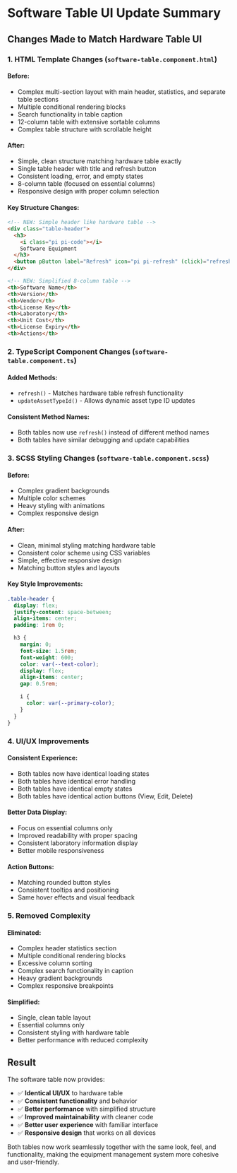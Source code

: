 # Software Table UI Update Summary

## Changes Made to Match Hardware Table UI

### 1. **HTML Template Changes** (`software-table.component.html`)

#### **Before:**

- Complex multi-section layout with main header, statistics, and separate table sections
- Multiple conditional rendering blocks
- Search functionality in table caption
- 12-column table with extensive sortable columns
- Complex table structure with scrollable height

#### **After:**

- Simple, clean structure matching hardware table exactly
- Single table header with title and refresh button
- Consistent loading, error, and empty states
- 8-column table (focused on essential columns)
- Responsive design with proper column selection

#### **Key Structure Changes:**

```html
<!-- NEW: Simple header like hardware table -->
<div class="table-header">
  <h3>
    <i class="pi pi-code"></i>
    Software Equipment
  </h3>
  <button pButton label="Refresh" icon="pi pi-refresh" (click)="refresh()"></button>
</div>

<!-- NEW: Simplified 8-column table -->
<th>Software Name</th>
<th>Version</th>
<th>Vendor</th>
<th>License Key</th>
<th>Laboratory</th>
<th>Unit Cost</th>
<th>License Expiry</th>
<th>Actions</th>
```

### 2. **TypeScript Component Changes** (`software-table.component.ts`)

#### **Added Methods:**

- `refresh()` - Matches hardware table refresh functionality
- `updateAssetTypeId()` - Allows dynamic asset type ID updates

#### **Consistent Method Names:**

- Both tables now use `refresh()` instead of different method names
- Both tables have similar debugging and update capabilities

### 3. **SCSS Styling Changes** (`software-table.component.scss`)

#### **Before:**

- Complex gradient backgrounds
- Multiple color schemes
- Heavy styling with animations
- Complex responsive design

#### **After:**

- Clean, minimal styling matching hardware table
- Consistent color scheme using CSS variables
- Simple, effective responsive design
- Matching button styles and layouts

#### **Key Style Improvements:**

```scss
.table-header {
  display: flex;
  justify-content: space-between;
  align-items: center;
  padding: 1rem 0;

  h3 {
    margin: 0;
    font-size: 1.5rem;
    font-weight: 600;
    color: var(--text-color);
    display: flex;
    align-items: center;
    gap: 0.5rem;

    i {
      color: var(--primary-color);
    }
  }
}
```

### 4. **UI/UX Improvements**

#### **Consistent Experience:**

- Both tables now have identical loading states
- Both tables have identical error handling
- Both tables have identical empty states
- Both tables have identical action buttons (View, Edit, Delete)

#### **Better Data Display:**

- Focus on essential columns only
- Improved readability with proper spacing
- Consistent laboratory information display
- Better mobile responsiveness

#### **Action Buttons:**

- Matching rounded button styles
- Consistent tooltips and positioning
- Same hover effects and visual feedback

### 5. **Removed Complexity**

#### **Eliminated:**

- Complex header statistics section
- Multiple conditional rendering blocks
- Excessive column sorting
- Complex search functionality in caption
- Heavy gradient backgrounds
- Complex responsive breakpoints

#### **Simplified:**

- Single, clean table layout
- Essential columns only
- Consistent styling with hardware table
- Better performance with reduced complexity

## **Result**

The software table now provides:

- ✅ **Identical UI/UX** to hardware table
- ✅ **Consistent functionality** and behavior
- ✅ **Better performance** with simplified structure
- ✅ **Improved maintainability** with cleaner code
- ✅ **Better user experience** with familiar interface
- ✅ **Responsive design** that works on all devices

Both tables now work seamlessly together with the same look, feel, and functionality, making the equipment management system more cohesive and user-friendly.

